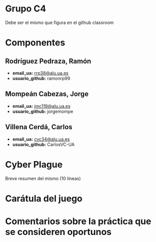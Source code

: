 # Grupo C4
Debe ser el mismo que figura en el github classroom

# Componentes

## Rodríguez Pedraza, Ramón
- **email_ua:** rrp38@alu.ua.es
- **usuario_github:** ramonrp99

## Mompeán Cabezas, Jorge
- **email_ua:** jmc119@alu.ua.es
- **usuario_github:** jorgemompe

## Villena Cerdá, Carlos
- **email_ua:** cvc34@alu.ua.es
- **usuario_github:** CarlosVC-UA

# Cyber Plague
Breve resumen del mismo (10 líneas)

# Carátula del juego

# Comentarios sobre la práctica que se consideren oportunos
